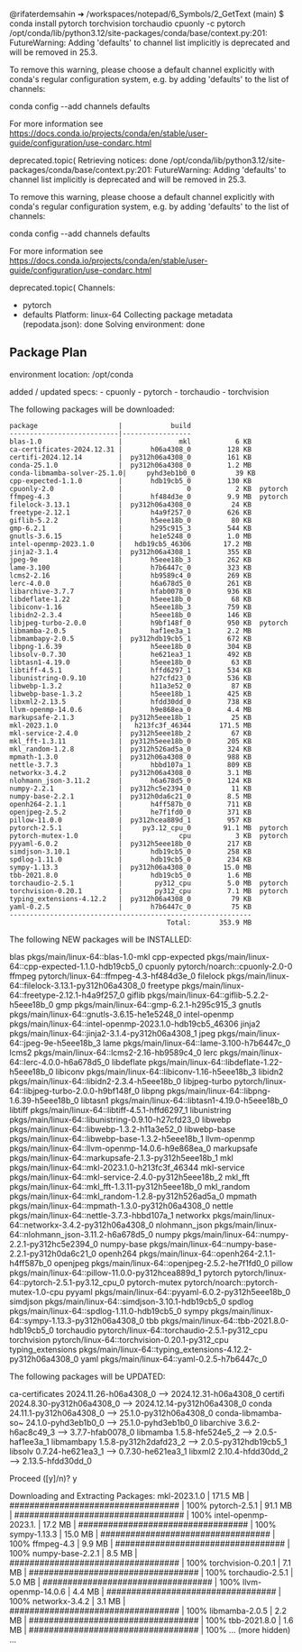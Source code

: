 @rifaterdemsahin ➜ /workspaces/notepad/6_Symbols/2_GetText (main) $ conda install pytorch torchvision torchaudio cpuonly -c pytorch
/opt/conda/lib/python3.12/site-packages/conda/base/context.py:201: FutureWarning: Adding 'defaults' to channel list implicitly is deprecated and will be removed in 25.3. 

To remove this warning, please choose a default channel explicitly with conda's regular configuration system, e.g. by adding 'defaults' to the list of channels:

  conda config --add channels defaults

For more information see https://docs.conda.io/projects/conda/en/stable/user-guide/configuration/use-condarc.html

  deprecated.topic(
Retrieving notices: done
/opt/conda/lib/python3.12/site-packages/conda/base/context.py:201: FutureWarning: Adding 'defaults' to channel list implicitly is deprecated and will be removed in 25.3. 

To remove this warning, please choose a default channel explicitly with conda's regular configuration system, e.g. by adding 'defaults' to the list of channels:

  conda config --add channels defaults

For more information see https://docs.conda.io/projects/conda/en/stable/user-guide/configuration/use-condarc.html

  deprecated.topic(
Channels:
 - pytorch
 - defaults
Platform: linux-64
Collecting package metadata (repodata.json): done
Solving environment: done

## Package Plan ##

  environment location: /opt/conda

  added / updated specs:
    - cpuonly
    - pytorch
    - torchaudio
    - torchvision


The following packages will be downloaded:

    package                    |            build
    ---------------------------|-----------------
    blas-1.0                   |              mkl           6 KB
    ca-certificates-2024.12.31 |       h06a4308_0         128 KB
    certifi-2024.12.14         |  py312h06a4308_0         161 KB
    conda-25.1.0               |  py312h06a4308_0         1.2 MB
    conda-libmamba-solver-25.1.0|     pyhd3eb1b0_0          39 KB
    cpp-expected-1.1.0         |       hdb19cb5_0         130 KB
    cpuonly-2.0                |                0           2 KB  pytorch
    ffmpeg-4.3                 |       hf484d3e_0         9.9 MB  pytorch
    filelock-3.13.1            |  py312h06a4308_0          24 KB
    freetype-2.12.1            |       h4a9f257_0         626 KB
    giflib-5.2.2               |       h5eee18b_0          80 KB
    gmp-6.2.1                  |       h295c915_3         544 KB
    gnutls-3.6.15              |       he1e5248_0         1.0 MB
    intel-openmp-2023.1.0      |   hdb19cb5_46306        17.2 MB
    jinja2-3.1.4               |  py312h06a4308_1         355 KB
    jpeg-9e                    |       h5eee18b_3         262 KB
    lame-3.100                 |       h7b6447c_0         323 KB
    lcms2-2.16                 |       hb9589c4_0         269 KB
    lerc-4.0.0                 |       h6a678d5_0         261 KB
    libarchive-3.7.7           |       hfab0078_0         936 KB
    libdeflate-1.22            |       h5eee18b_0          68 KB
    libiconv-1.16              |       h5eee18b_3         759 KB
    libidn2-2.3.4              |       h5eee18b_0         146 KB
    libjpeg-turbo-2.0.0        |       h9bf148f_0         950 KB  pytorch
    libmamba-2.0.5             |       haf1ee3a_1         2.2 MB
    libmambapy-2.0.5           |  py312hdb19cb5_1         672 KB
    libpng-1.6.39              |       h5eee18b_0         304 KB
    libsolv-0.7.30             |       he621ea3_1         492 KB
    libtasn1-4.19.0            |       h5eee18b_0          63 KB
    libtiff-4.5.1              |       hffd6297_1         534 KB
    libunistring-0.9.10        |       h27cfd23_0         536 KB
    libwebp-1.3.2              |       h11a3e52_0          87 KB
    libwebp-base-1.3.2         |       h5eee18b_1         425 KB
    libxml2-2.13.5             |       hfdd30dd_0         738 KB
    llvm-openmp-14.0.6         |       h9e868ea_0         4.4 MB
    markupsafe-2.1.3           |  py312h5eee18b_1          25 KB
    mkl-2023.1.0               |   h213fc3f_46344       171.5 MB
    mkl-service-2.4.0          |  py312h5eee18b_2          67 KB
    mkl_fft-1.3.11             |  py312h5eee18b_0         205 KB
    mkl_random-1.2.8           |  py312h526ad5a_0         324 KB
    mpmath-1.3.0               |  py312h06a4308_0         988 KB
    nettle-3.7.3               |       hbbd107a_1         809 KB
    networkx-3.4.2             |  py312h06a4308_0         3.1 MB
    nlohmann_json-3.11.2       |       h6a678d5_0         124 KB
    numpy-2.2.1                |  py312hc5e2394_0          11 KB
    numpy-base-2.2.1           |  py312h0da6c21_0         8.5 MB
    openh264-2.1.1             |       h4ff587b_0         711 KB
    openjpeg-2.5.2             |       he7f1fd0_0         371 KB
    pillow-11.0.0              |  py312hcea889d_1         957 KB
    pytorch-2.5.1              |     py3.12_cpu_0        91.1 MB  pytorch
    pytorch-mutex-1.0          |              cpu           3 KB  pytorch
    pyyaml-6.0.2               |  py312h5eee18b_0         217 KB
    simdjson-3.10.1            |       hdb19cb5_0         258 KB
    spdlog-1.11.0              |       hdb19cb5_0         234 KB
    sympy-1.13.3               |  py312h06a4308_0        15.0 MB
    tbb-2021.8.0               |       hdb19cb5_0         1.6 MB
    torchaudio-2.5.1           |        py312_cpu         5.0 MB  pytorch
    torchvision-0.20.1         |        py312_cpu         7.1 MB  pytorch
    typing_extensions-4.12.2   |  py312h06a4308_0          79 KB
    yaml-0.2.5                 |       h7b6447c_0          75 KB
    ------------------------------------------------------------
                                           Total:       353.9 MB

The following NEW packages will be INSTALLED:

  blas               pkgs/main/linux-64::blas-1.0-mkl 
  cpp-expected       pkgs/main/linux-64::cpp-expected-1.1.0-hdb19cb5_0 
  cpuonly            pytorch/noarch::cpuonly-2.0-0 
  ffmpeg             pytorch/linux-64::ffmpeg-4.3-hf484d3e_0 
  filelock           pkgs/main/linux-64::filelock-3.13.1-py312h06a4308_0 
  freetype           pkgs/main/linux-64::freetype-2.12.1-h4a9f257_0 
  giflib             pkgs/main/linux-64::giflib-5.2.2-h5eee18b_0 
  gmp                pkgs/main/linux-64::gmp-6.2.1-h295c915_3 
  gnutls             pkgs/main/linux-64::gnutls-3.6.15-he1e5248_0 
  intel-openmp       pkgs/main/linux-64::intel-openmp-2023.1.0-hdb19cb5_46306 
  jinja2             pkgs/main/linux-64::jinja2-3.1.4-py312h06a4308_1 
  jpeg               pkgs/main/linux-64::jpeg-9e-h5eee18b_3 
  lame               pkgs/main/linux-64::lame-3.100-h7b6447c_0 
  lcms2              pkgs/main/linux-64::lcms2-2.16-hb9589c4_0 
  lerc               pkgs/main/linux-64::lerc-4.0.0-h6a678d5_0 
  libdeflate         pkgs/main/linux-64::libdeflate-1.22-h5eee18b_0 
  libiconv           pkgs/main/linux-64::libiconv-1.16-h5eee18b_3 
  libidn2            pkgs/main/linux-64::libidn2-2.3.4-h5eee18b_0 
  libjpeg-turbo      pytorch/linux-64::libjpeg-turbo-2.0.0-h9bf148f_0 
  libpng             pkgs/main/linux-64::libpng-1.6.39-h5eee18b_0 
  libtasn1           pkgs/main/linux-64::libtasn1-4.19.0-h5eee18b_0 
  libtiff            pkgs/main/linux-64::libtiff-4.5.1-hffd6297_1 
  libunistring       pkgs/main/linux-64::libunistring-0.9.10-h27cfd23_0 
  libwebp            pkgs/main/linux-64::libwebp-1.3.2-h11a3e52_0 
  libwebp-base       pkgs/main/linux-64::libwebp-base-1.3.2-h5eee18b_1 
  llvm-openmp        pkgs/main/linux-64::llvm-openmp-14.0.6-h9e868ea_0 
  markupsafe         pkgs/main/linux-64::markupsafe-2.1.3-py312h5eee18b_1 
  mkl                pkgs/main/linux-64::mkl-2023.1.0-h213fc3f_46344 
  mkl-service        pkgs/main/linux-64::mkl-service-2.4.0-py312h5eee18b_2 
  mkl_fft            pkgs/main/linux-64::mkl_fft-1.3.11-py312h5eee18b_0 
  mkl_random         pkgs/main/linux-64::mkl_random-1.2.8-py312h526ad5a_0 
  mpmath             pkgs/main/linux-64::mpmath-1.3.0-py312h06a4308_0 
  nettle             pkgs/main/linux-64::nettle-3.7.3-hbbd107a_1 
  networkx           pkgs/main/linux-64::networkx-3.4.2-py312h06a4308_0 
  nlohmann_json      pkgs/main/linux-64::nlohmann_json-3.11.2-h6a678d5_0 
  numpy              pkgs/main/linux-64::numpy-2.2.1-py312hc5e2394_0 
  numpy-base         pkgs/main/linux-64::numpy-base-2.2.1-py312h0da6c21_0 
  openh264           pkgs/main/linux-64::openh264-2.1.1-h4ff587b_0 
  openjpeg           pkgs/main/linux-64::openjpeg-2.5.2-he7f1fd0_0 
  pillow             pkgs/main/linux-64::pillow-11.0.0-py312hcea889d_1 
  pytorch            pytorch/linux-64::pytorch-2.5.1-py3.12_cpu_0 
  pytorch-mutex      pytorch/noarch::pytorch-mutex-1.0-cpu 
  pyyaml             pkgs/main/linux-64::pyyaml-6.0.2-py312h5eee18b_0 
  simdjson           pkgs/main/linux-64::simdjson-3.10.1-hdb19cb5_0 
  spdlog             pkgs/main/linux-64::spdlog-1.11.0-hdb19cb5_0 
  sympy              pkgs/main/linux-64::sympy-1.13.3-py312h06a4308_0 
  tbb                pkgs/main/linux-64::tbb-2021.8.0-hdb19cb5_0 
  torchaudio         pytorch/linux-64::torchaudio-2.5.1-py312_cpu 
  torchvision        pytorch/linux-64::torchvision-0.20.1-py312_cpu 
  typing_extensions  pkgs/main/linux-64::typing_extensions-4.12.2-py312h06a4308_0 
  yaml               pkgs/main/linux-64::yaml-0.2.5-h7b6447c_0 

The following packages will be UPDATED:

  ca-certificates                     2024.11.26-h06a4308_0 --> 2024.12.31-h06a4308_0 
  certifi                         2024.8.30-py312h06a4308_0 --> 2024.12.14-py312h06a4308_0 
  conda                             24.11.1-py312h06a4308_0 --> 25.1.0-py312h06a4308_0 
  conda-libmamba-so~                    24.1.0-pyhd3eb1b0_0 --> 25.1.0-pyhd3eb1b0_0 
  libarchive                               3.6.2-h6ac8c49_3 --> 3.7.7-hfab0078_0 
  libmamba                                 1.5.8-hfe524e5_2 --> 2.0.5-haf1ee3a_1 
  libmambapy                          1.5.8-py312h2dafd23_2 --> 2.0.5-py312hdb19cb5_1 
  libsolv                                 0.7.24-he621ea3_1 --> 0.7.30-he621ea3_1 
  libxml2                                 2.10.4-hfdd30dd_2 --> 2.13.5-hfdd30dd_0 


Proceed ([y]/n)? y


Downloading and Extracting Packages:
mkl-2023.1.0         | 171.5 MB  | ################################## | 100% 
pytorch-2.5.1        | 91.1 MB   | ################################## | 100% 
intel-openmp-2023.1. | 17.2 MB   | ################################## | 100% 
sympy-1.13.3         | 15.0 MB   | ################################## | 100% 
ffmpeg-4.3           | 9.9 MB    | ################################## | 100% 
numpy-base-2.2.1     | 8.5 MB    | ################################## | 100% 
torchvision-0.20.1   | 7.1 MB    | ################################## | 100% 
torchaudio-2.5.1     | 5.0 MB    | ################################## | 100% 
llvm-openmp-14.0.6   | 4.4 MB    | ################################## | 100% 
networkx-3.4.2       | 3.1 MB    | ################################## | 100% 
libmamba-2.0.5       | 2.2 MB    | ################################## | 100% 
tbb-2021.8.0         | 1.6 MB    | ################################## | 100% 
 ... (more hidden) ...